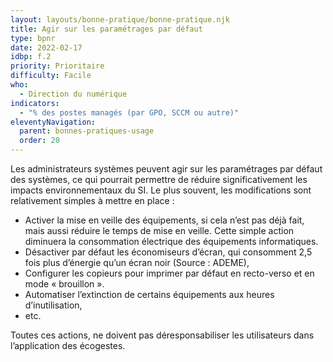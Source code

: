 ```yaml
---
layout: layouts/bonne-pratique/bonne-pratique.njk
title: Agir sur les paramétrages par défaut
type: bpnr
date: 2022-02-17
idbp: f.2
priority: Prioritaire
difficulty: Facile
who:
  - Direction du numérique
indicators:
  - "% des postes managés (par GPO, SCCM ou autre)"
eleventyNavigation:
  parent: bonnes-pratiques-usage
  order: 20
---
```


Les administrateurs systèmes peuvent agir sur les paramétrages par défaut des systèmes, ce qui pourrait permettre de réduire significativement les impacts environnementaux du SI. Le plus souvent, les modifications sont relativement simples à mettre en place : 
* Activer la mise en veille des équipements, si cela n’est pas déjà fait, mais aussi réduire le temps de mise en veille. Cette simple action diminuera la consommation électrique des équipements informatiques. 
* Désactiver par défaut les économiseurs d’écran, qui consomment 2,5 fois plus d’énergie qu’un écran noir (Source : ADEME),
* Configurer les copieurs pour imprimer par défaut en recto-verso et en mode « brouillon ».
* Automatiser l’extinction de certains équipements aux heures d’inutilisation,
* etc. 

Toutes ces actions, ne doivent pas déresponsabiliser les utilisateurs dans l’application des écogestes.
